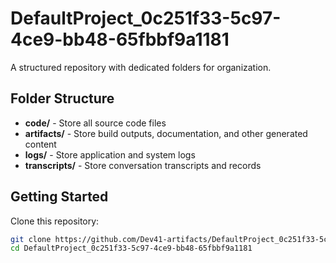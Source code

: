 # DefaultProject_0c251f33-5c97-4ce9-bb48-65fbbf9a1181
A structured repository with dedicated folders for organization.

## Folder Structure

- **code/** - Store all source code files
- **artifacts/** - Store build outputs, documentation, and other generated content
- **logs/** - Store application and system logs
- **transcripts/** - Store conversation transcripts and records

## Getting Started

Clone this repository:
```bash
git clone https://github.com/Dev41-artifacts/DefaultProject_0c251f33-5c97-4ce9-bb48-65fbbf9a1181
cd DefaultProject_0c251f33-5c97-4ce9-bb48-65fbbf9a1181
```
